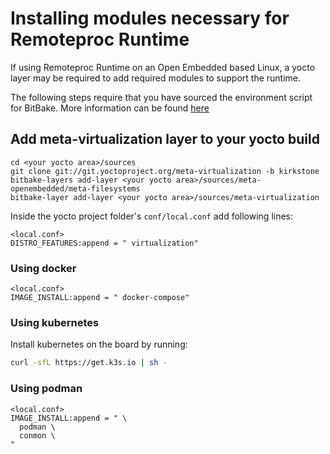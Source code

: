 # Installing modules necessary for Remoteproc Runtime

If using Remoteproc Runtime on an Open Embedded based Linux, a yocto layer may be required to add required modules to support the runtime.

The following steps require that you have sourced the environment script for BitBake. More information can be found [here](https://docs.yoctoproject.org/)

## Add meta-virtualization layer to your yocto build

```
cd <your yocto area>/sources
git clone git://git.yoctoproject.org/meta-virtualization -b kirkstone
bitbake-layers add-layer <your yocto area>/sources/meta-openembedded/meta-filesystems
bitbake-layer add-layer <your yocto area>/sources/meta-virtualization
```

Inside the yocto project folder's `conf/local.conf` add following lines:

```
<local.conf>
DISTRO_FEATURES:append = " virtualization"
```

### Using docker

```
<local.conf>
IMAGE_INSTALL:append = " docker-compose"
```

### Using kubernetes

Install kubernetes on the board by running:

```bash
curl -sfL https://get.k3s.io | sh -
```

### Using podman

```
<local.conf>
IMAGE_INSTALL:append = " \
  podman \
  conmon \
"
```
